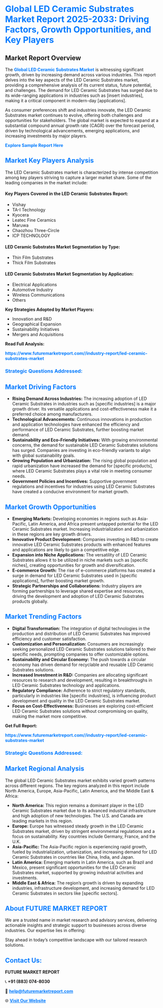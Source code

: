 <h1 style="color: #007BFF;">Global LED Ceramic Substrates Market Report 2025-2033: Driving Factors, Growth Opportunities, and Key Players</h1>

<section id="overview">
<h2>Market Report Overview</h2>
<p>The <a href="https://www.futuremarketreport.com//industry-report/led-ceramic-substrates-market" style="color: #007BFF; text-decoration: none;"><strong>Global LED Ceramic Substrates Market</strong></a> is witnessing significant growth, driven by increasing demand across various industries. This report delves into the key aspects of the LED Ceramic Substrates market, providing a comprehensive analysis of its current status, future potential, and challenges. The demand for LED Ceramic Substrates has surged due to its wide-ranging applications in industries such as [insert industries], making it a critical component in modern-day [applications].</p>
<p>As consumer preferences shift and industries innovate, the LED Ceramic Substrates market continues to evolve, offering both challenges and opportunities for stakeholders. The global market is expected to expand at a substantial compound annual growth rate (CAGR) over the forecast period, driven by technological advancements, emerging applications, and increasing investments by major players.</p>
</section>

<section id="overview">
<p><a href="https://www.futuremarketreport.com//request-sample/reportId=76131" style="color: #007BFF; text-decoration: none;"><strong>Explore Sample Report Here</strong></a></p>
</section>

<section id="key-players">
<h2 style="color: #007BFF;">Market Key Players Analysis</h2>
<p>The LED Ceramic Substrates market is characterized by intense competition among key players striving to capture a larger market share. Some of the leading companies in the market include:</p>
<h4>Key Players Covered in the LED Ceramic Substrates Report:</h4>
<ul><li>Vishay</li><li>TA-I Technology</li><li>Kyocera</li><li>Leatec Fine Ceramics</li><li>Maruwa</li><li>Chaozhou Three-Circle</li><li>ICP TECHNOLOGY</li></ul>
<h4>LED Ceramic Substrates Market Segmentation by Type:</h4>
<ul><li>Thin Film Substrates</li><li>Thick Film Substrates</li></ul>

<h4>LED Ceramic Substrates Market Segmentation by Application:</h4>
<ul><li>Electrical Applications</li><li>Automotive Industry</li><li>Wireless Communications</li><li>Others</li></ul>
<p><strong>Key Strategies Adopted by Market Players:</strong></p>
<ul>
<li>Innovation and R&D</li>
<li>Geographical Expansion</li>
<li>Sustainability Initiatives</li>
<li>Mergers and Acquisitions</li>
</ul>
</section>

<section>
<p><strong>Read Full Analysis: </strong></p><a href="https://www.futuremarketreport.com//industry-report/led-ceramic-substrates-market" style="color: #007BFF; text-decoration: none;"><strong>https://www.futuremarketreport.com//industry-report/led-ceramic-substrates-market</strong></a>
<h3 style="color: #007BFF;">Strategic Questions Addressed:</h3>
</section>

<section id="driving-factors">
<h2 style="color: #007BFF;">Market Driving Factors</h2>
<ul>
<li><strong>Rising Demand Across Industries:</strong> The increasing adoption of LED Ceramic Substrates in industries such as [specific industries] is a major growth driver. Its versatile applications and cost-effectiveness make it a preferred choice among manufacturers.</li>
<li><strong>Technological Advancements:</strong> Continuous innovations in production and application technologies have enhanced the efficiency and performance of LED Ceramic Substrates, further boosting market demand.</li>
<li><strong>Sustainability and Eco-Friendly Initiatives:</strong> With growing environmental concerns, the demand for sustainable LED Ceramic Substrates solutions has surged. Companies are investing in eco-friendly variants to align with global sustainability goals.</li>
<li><strong>Growing Population and Urbanization:</strong> The rising global population and rapid urbanization have increased the demand for [specific products], where LED Ceramic Substrates plays a vital role in meeting consumer needs.</li>
<li><strong>Government Policies and Incentives:</strong> Supportive government regulations and incentives for industries using LED Ceramic Substrates have created a conducive environment for market growth.</li>
</ul>
</section>

<section id="growth-opportunities">
<h2 style="color: #007BFF;">Market Growth Opportunities</h2>
<ul>
<li><strong>Emerging Markets:</strong> Developing economies in regions such as Asia-Pacific, Latin America, and Africa present untapped potential for the LED Ceramic Substrates market. Increasing industrialization and urbanization in these regions are key growth drivers.</li>
<li><strong>Innovative Product Development:</strong> Companies investing in R&D to create innovative LED Ceramic Substrates products with enhanced features and applications are likely to gain a competitive edge.</li>
<li><strong>Expansion into Niche Applications:</strong> The versatility of LED Ceramic Substrates allows it to be utilized in niche markets such as [specific niches], creating opportunities for growth and diversification.</li>
<li><strong>E-commerce Growth:</strong> The rise of e-commerce platforms has created a surge in demand for LED Ceramic Substrates used in [specific applications], further boosting market growth.</li>
<li><strong>Strategic Partnerships and Collaborations:</strong> Industry players are forming partnerships to leverage shared expertise and resources, driving the development and adoption of LED Ceramic Substrates products globally.</li>
</ul>
</section>

<section id="trending-factors">
<h2 style="color: #007BFF;">Market Trending Factors</h2>
<ul>
<li><strong>Digital Transformation:</strong> The integration of digital technologies in the production and distribution of LED Ceramic Substrates has improved efficiency and customer satisfaction.</li>
<li><strong>Customization and Personalization:</strong> Consumers are increasingly seeking personalized LED Ceramic Substrates solutions tailored to their specific needs, prompting companies to offer customizable options.</li>
<li><strong>Sustainability and Circular Economy:</strong> The push towards a circular economy has driven demand for recyclable and reusable LED Ceramic Substrates solutions.</li>
<li><strong>Increased Investment in R&D:</strong> Companies are allocating significant resources to research and development, resulting in breakthroughs in LED Ceramic Substrates technology and applications.</li>
<li><strong>Regulatory Compliance:</strong> Adherence to strict regulatory standards, particularly in industries like [specific industries], is influencing product development and quality in the LED Ceramic Substrates market.</li>
<li><strong>Focus on Cost-Effectiveness:</strong> Businesses are exploring cost-efficient LED Ceramic Substrates solutions without compromising on quality, making the market more competitive.</li>
</ul>
</section>

<section>
<p><strong>Get Full Report: </strong></p><a href="https://www.futuremarketreport.com//industry-report/led-ceramic-substrates-market" style="color: #007BFF; text-decoration: none;"><strong>https://www.futuremarketreport.com//industry-report/led-ceramic-substrates-market</strong></a>
<h3 style="color: #007BFF;">Strategic Questions Addressed:</h3>
</section>


<section id="regional-analysis">
<h2 style="color: #007BFF;">Market Regional Analysis</h2>
<p>The global LED Ceramic Substrates market exhibits varied growth patterns across different regions. The key regions analyzed in this report include North America, Europe, Asia-Pacific, Latin America, and the Middle East & Africa:</p>
<ul>
<li><strong>North America:</strong> This region remains a dominant player in the LED Ceramic Substrates market due to its advanced industrial infrastructure and high adoption of new technologies. The U.S. and Canada are leading markets in this region.</li>
<li><strong>Europe:</strong> Europe has witnessed steady growth in the LED Ceramic Substrates market, driven by stringent environmental regulations and a focus on sustainability. Key countries include Germany, France, and the U.K.</li>
<li><strong>Asia-Pacific:</strong> The Asia-Pacific region is experiencing rapid growth, fueled by industrialization, urbanization, and increasing demand for LED Ceramic Substrates in countries like China, India, and Japan.</li>
<li><strong>Latin America:</strong> Emerging markets in Latin America, such as Brazil and Mexico, present significant opportunities for the LED Ceramic Substrates market, supported by growing industrial activities and investments.</li>
<li><strong>Middle East & Africa:</strong> The region’s growth is driven by expanding industries, infrastructure development, and increasing demand for LED Ceramic Substrates in sectors like [specific sectors].</li>
</ul>
</section>

<footer>
<h2 style="color: #007BFF;">About FUTURE MARKET REPORT</h2>
<p>We are a trusted name in market research and advisory services, delivering actionable insights and strategic support to businesses across diverse industries. Our expertise lies in offering:</p>

<p>Stay ahead in today’s competitive landscape with our tailored research solutions.</p>

<h2 style="color: #007BFF;">Contact Us:</h2>
<p><strong>FUTURE MARKET REPORT</strong></p>
<p>📞 <strong>+91 (883) 074-8030</strong></p>
<p>📧 <strong><a href="mailto:help@futuremarketreport.com" style="color: #007BFF;">help@futuremarketreport.com</a></strong></p>
<p>🌐 <strong><a href="https://www.futuremarketreport.com/" style="color: #007BFF;">Visit Our Website</a></strong></p>
</footer>